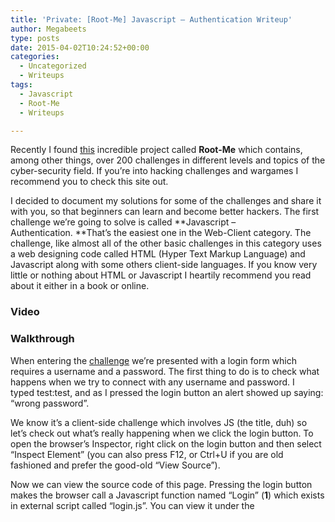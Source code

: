 ```yaml
---
title: 'Private: [Root-Me] Javascript – Authentication Writeup'
author: Megabeets
type: posts
date: 2015-04-02T10:24:52+00:00
categories:
  - Uncategorized
  - Writeups
tags:
  - Javascript
  - Root-Me
  - Writeups

---
```

Recently I found [this][1] incredible project called **Root-Me** which contains, among other things, over 200 challenges in different levels and topics of the cyber-security field. If you&#8217;re into hacking challenges and wargames I recommend you to check this site out.

I decided to document my solutions for some of the challenges and share it with you, so that beginners can learn and become better hackers. The first challenge we&#8217;re going to solve is called **Javascript &#8211; Authentication. **That&#8217;s the easiest one in the Web-Client category. The challenge, like almost all of the other basic challenges in this category uses a web designing code called HTML (Hyper Text Markup Language) and Javascript along with some others client-side languages. If you know very little or nothing about HTML or Javascript I heartily recommend you read about it either in a book or online.

### **Video**

<div class="jetpack-video-wrapper">
  <span class="embed-youtube" style="text-align:center; display: block;"></span>
</div>

### **Walkthrough**

When entering the [challenge][2] we&#8217;re presented with a login form which requires a username and a password. The first thing to do is to check what happens when we try to connect with any username and password. I typed test:test, and as I pressed the login button an alert showed up saying: &#8220;wrong password&#8221;.

We know it&#8217;s a client-side challenge which involves JS (the title, duh) so let&#8217;s check out what&#8217;s really happening when we click the login button. To open the browser&#8217;s Inspector, right click on the login button and then select &#8220;Inspect Element&#8221; (you can also press F12, or Ctrl+U if you are old fashioned and prefer the good-old &#8220;View Source&#8221;).

Now we can view the source code of this page. Pressing the login button makes the browser call a Javascript function named &#8220;Login&#8221; (**1**) which exists in external script called &#8220;login.js&#8221;. You can view it under the <script> tag in the <head> section (**2**). Pressing the link shows the code of login.js.

This is the actually code that checks whether the credentials are valid or not. By reading this simple script we understand that the expected username is &#8220;**4dm1n&#8221; **and the password is &#8220;**sh.org&#8221;**. All we have to do now is go back to Root-Me and see if **sh.org **is the correct answer. And voilà, we did it. Easy peasy.

<p style="text-align: right;">
  <img src="./megabeets_inline_logo.png" />Eat Veggies.
</p>

<div class="nf-post-footer">
  <p style="text-align: right">
    <a href="https://www.megabeets.net/about.html#vegan"><img src="./megabeets_inline_logo.png" />Eat Veggies</a>
  </p>
</div>

 [1]: http://root-me.org/
 [2]: https://www.root-me.org/en/Challenges/Web-Client/Javascaript-Authentication